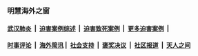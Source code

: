 
### 明慧海外之窗

####  [武汉肺炎](indexes/365.md?t=03011500) &nbsp;|&nbsp;  [迫害案例综述](indexes/328.md?t=03011500) &nbsp;|&nbsp; [迫害致死案例](indexes/277.md?t=03011500)  &nbsp;|&nbsp; [更多迫害案例](indexes/81.md?t=03011500)  &nbsp;|&nbsp; 
####  [时事评论](indexes/19.md?t=03011500) &nbsp;|&nbsp; [海外简讯](indexes/245.md?t=03011500)&nbsp;|&nbsp;  [社会支持](indexes/140.md?t=03011500) &nbsp;|&nbsp; [褒奖决议](indexes/282.md?t=03011500) &nbsp;|&nbsp; [社区报道](indexes/91.md?t=03011500)  &nbsp;|&nbsp; [天人之间](indexes/78.md?t=03011500) 

